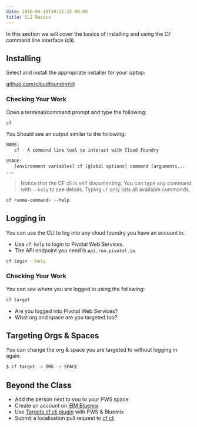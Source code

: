```yaml
---
date: 2016-04-19T19:21:15-06:00
title: CLI Basics
---
```


In this section we will cover the basics of installing and using the CF command line interface (cli).

## Installing

Select and install the appropriate installer for your laptop:

[github.com/cloudfoundry/cli](https://github.com/cloudfoundry/cli#downloads)

### Checking Your Work

Open a terminal/command prompt and type the following:

```sh
cf
```

You Should see an output similar to the following:

```sh
NAME:
   cf - A command line tool to interact with Cloud Foundry

USAGE:
   [environment variables] cf [global options] command [arguments...
...
```

> Notice that the CF cli is self documenting.  You can type any command with `--help` to see details.  Typing `cf` only lists all available commands.

```sh
cf <some-command> --help
```

## Logging in

You can use the CLI to log into any cloud foundry you have an account in.  

* Use `cf help` to login to Pivotal Web Services.  
* The API endpoint you need is `api.run.pivotal.io`.

```sh
cf login --help
```

### Checking Your Work

You can see where you are logged in using the following:

```sh
cf target
```

* Are you logged into Pivotal Web Services?
* What org and space are you targeted too?

## Targeting Orgs & Spaces

You can change the org & space you are targeted to without logging in again.

```bash
$ cf target -o ORG -s SPACE
```

## Beyond the Class

  * Add the person next to you to your PWS space
  * Create an account on [IBM Bluemix](https://console.ng.bluemix.net/registration/)
  * Use [Targets cf cli plugin](https://github.com/guidowb/cf-targets-plugin) with PWS &amp; Bluemix
  * Submit a localisation pull request to [cf cli](https://github.com/cloudfoundry/cli/blob/master/cf/i18n/README-i18n.md)
